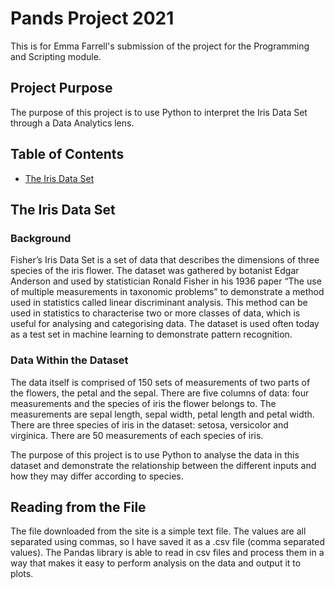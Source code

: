 # Pands Project 2021
This is for Emma Farrell's submission of the project for the Programming and Scripting module.

## Project Purpose
The purpose of this project is to use Python to interpret the Iris Data Set through a Data Analytics lens. 

## Table of Contents
* [The Iris Data Set](#the-iris-data-set)

## The Iris Data Set
### Background
Fisher’s Iris Data Set is a set of data that describes the dimensions of three species of the iris flower. The dataset was gathered by botanist Edgar Anderson and used by statistician Ronald Fisher in his 1936 paper “The use of multiple measurements in taxonomic problems” to demonstrate a method used in statistics called linear discriminant analysis. This method can be used in statistics to characterise two or more classes of data, which is useful for analysing and categorising data. The dataset is used often today as a test set in machine learning to demonstrate pattern recognition.

### Data Within the Dataset
The data itself is comprised of 150 sets of measurements of two parts of the flowers, the petal and the sepal.
<picture showing petal and sepal>
 There are five columns of data: four measurements and the species of iris the flower belongs to. The measurements are sepal length, sepal width, petal length and petal width. There are three species of iris in the dataset: setosa, versicolor and virginica. There are 50 measurements of each species of iris.
<show head of data>

The purpose of this project is to use Python to analyse the data in this dataset and demonstrate the relationship between the different inputs and how they may differ according to species.


## Reading from the File
The file downloaded from the site is a simple text file. The values are all separated using commas, so I have saved it as a .csv file (comma separated values). The Pandas library is able to read in csv files and process them in a way that makes it easy to perform analysis on the data and output it to plots. 